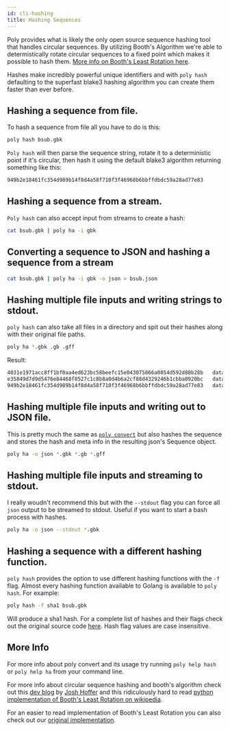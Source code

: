 ```yaml
---
id: cli-hashing
title: Hashing Sequences
---
```


Poly provides what is likely the only open source sequence hashing tool that handles circular sequences. By utilizing Booth's Algorithm we're able to determistically rotate circular sequences to a fixed point which makes it possible to hash them. [More info on Booth's Least Rotation here](#more-info).

Hashes make incredibly powerful unique identifiers and with `poly hash` defaulting to the superfast blake3 hashing algorithm you can create them faster than ever before.

## Hashing a sequence from file.

To hash a sequence from file all you have to do is this:

``` bash
poly hash bsub.gbk
```

`Poly hash` will then parse the sequence string, rotate it to a deterministic point if it's circular, then hash it using the default blake3 algorithm returning something like this:
``` bash
949b2e18461fc354d989b14f8d4a58f710f3f46968b6bbffdbdc59a28ad77e83
```

## Hashing a sequence from a stream.

`Poly hash` can also accept input from streams to create a hash:

```bash
cat bsub.gbk | poly ha -i gbk
```

## Converting a sequence to JSON and hashing a sequence from a stream

```bash
cat bsub.gbk | poly ha -i gbk -o json > bsub.json
```

## Hashing multiple file inputs and writing strings to stdout.

`poly hash` can also take all files in a directory and spit out their hashes along with their original file paths.
```bash
poly ha *.gbk .gb .gff
```

Result:
```bash
4031e1971acc8ff1bf0aa4ed623bc58beefc15e043075866a0854d592d80b28b   data/puc19.gbk
e35849d7d9d5476e84468f8527c1c8b8a0d4b6a2cf88d4329246b1cbba0920bc   data/sample.gbk
949b2e18461fc354d989b14f8d4a58f710f3f46968b6bbffdbdc59a28ad77e83   data/bsub.gbk
```

## Hashing multiple file inputs and writing out to JSON file.

This is pretty much the same as [`poly convert`](http://localhost:3000/docs/cli-converting#converting-files-to-json) but also hashes the sequence and stores the hash and meta info in the resulting json's Sequence object.

```bash
poly ha -o json *.gbk *.gb *.gff
```

## Hashing multiple file inputs and streaming to stdout.

I really woudn't recommend this but with the `--stdout` flag you can force all `json` output to be streamed to stdout. Useful if you want to start a bash process with hashes.

```bash
poly ha -o json --stdout *.gbk 
```


## Hashing a sequence with a different hashing function.

`poly hash` provides the option to use different hashing functions with the `-f` flag. Almost every hashing function available to Golang is available to `poly hash`. For example:

```bash
poly hash -f sha1 bsub.gbk
```

Will produce a sha1 hash. For a complete list of hashes and their flags check out the original source code [here](https://github.com/TimothyStiles/poly/blob/346e3eb58cdd74db14eba333ba428256f77c93b0/commands.go#L256). Hash flag values are case insensitive.


## More Info
For more info about poly convert and its usage try running `poly help hash` or `poly help ha` from your command line.

For more info about circular sequence hashing and booth's algorithm check out this [dev blog](https://www.ginkgobioworks.com/2020/04/20/fast-database-lookups-for-circular-dna-sequences/) by [Josh Hoffer](https://twitter.com/hofer) and this ridiculously hard to read [python implementation of Booth's Least Rotation on wikipedia](https://en.wikipedia.org/wiki/Lexicographically_minimal_string_rotation#Booth's_Algorithm). 

For an easier to read implementation of Booth's Least Rotation you can also check out our [original implementation](https://github.com/TimothyStiles/poly/blob/346e3eb58cdd74db14eba333ba428256f77c93b0/hash.go#L40).